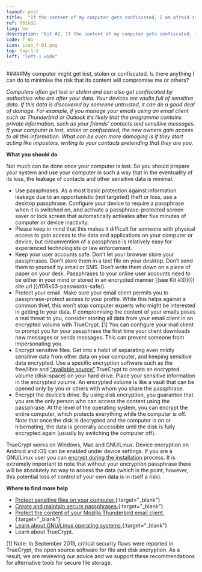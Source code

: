 ```yaml
---
layout: post
title:  "If the content of my computer gets confiscated, I am afraid it will compromise my safety"
ref: f01k02
lang: en
description: "Kit #2. If the content of my computer gets confiscated, I am afraid it will compromise my safety"
code: f-01
icon: icon_f-01.png
top: top-1-5
left: "left-1 wide"
---
```


#####My computer might get lost, stolen or confiscated. Is there anything I can do to minimise the risk that its content will compromise me or others?

*Computers often get lost or stolen and can also get confiscated by authorities who are after your data. Your devices are vaults full of sensitive data. If this data is discovered by someone untrusted, it can do a good deal of damage. For example, if you manage your emails using an email client such as Thunderbird or Outlook it’s likely that the programme contains private information, such as your friends’ contacts and sensitive messages. If your computer is lost, stolen or confiscated, the new owners gain access to all this information. What can be even more damaging is if they start acting like impostors, writing to your contacts pretending that they are you.*

**What you should do**

Not much can be done once your computer is lost. So you should prepare your system and use your computer in such a way that in the eventuality of its loss, the leakage of contacts and other sensitive data is minimal.

+ Use passphrases. As a most basic protection against information leakage due to an opportunistic (not targeted) theft or loss, use a desktop passphrase. Configure your device to require a passphrase when it is switched on, and activate a passphrase-protected screen saver or lock screen that automatically activates after five minutes of computer or device inactivity.
+ Please keep in mind that this makes it difficult for someone with physical access to gain access to the data and applications on your computer or device, but circumvention of a passphrase is relatively easy for experienced technologists or law enforcement.
+ Keep your user accounts safe. Don’t let your browser store your passphrases. Don’t store them in a text file on your desktop. Don’t send them to yourself by email or SMS. Don’t write them down on a piece of paper on your desk. Passphrases to your online user accounts need to be either in your mind or stored in an encrypted manner [(see Kit #3)]({{ site.url }}/f06k03-passwords-safe/).
+ Protect your email. Make sure your email client permits you to passphrase-protect access to your profile. While this helps against a common thief, this won’t stop computer experts who might be interested in getting to your data. If compromising the content of your emails poses a real threat to you, consider storing all data from your email client in an encrypted volume with TrueCrypt. [1] You can configure your mail client to prompt you for your passphrase the first time your client downloads new messages or sends messages. This can prevent someone from impersonating you.
+ Encrypt sensitive files. Get into a habit of separating even mildly sensitive data from other data on your computer, and keeping sensitive data encrypted. Use a specific encryption software such as the free/libre and [“available source”](https://en.wikipedia.org/wiki/Open-source_software#Open-source_vs._source-available) TrueCrypt to create an encrypted volume (disk-space) on your hard drive. Place your sensitive information in the encrypted volume. An encrypted volume is like a vault that can be opened only by you or others with whom you share the passphrase.
+ Encrypt the device’s drive. By using disk encryption, you guarantee that you are the only person who can access the content using the passphrase. At the level of the operating system, you can encrypt the entire computer, which protects everything while the computer is off. Note that once the disk is decrypted and the computer is on or hibernating, the data is generally accessible until the disk is fully encrypted again (usually by switching the computer off).

TrueCrypt works on Windows, Mac and GNU/Linux. Device encryption on Android and iOS can be enabled under device settings. If you are a GNU/Linux user you can [encrypt during the installation](https://firstlook.org/theintercept/2015/04/27/encrypting-laptop-like-mean/) process. It is extremely important to note that without your encryption passphrase there will be absolutely no way to access the data (which is the point; however, this potential loss of control of your own data is in itself a risk).

**Where to find more help**

+ [Protect sensitive files on your computer.](https://securityinabox.org/en/chapter-4){:target="_blank"}
+ [Create and maintain secure passphrases.](https://securityinabox.org/en/guide/passwords){:target="_blank"} 
+ [Protect the content of your Mozilla Thunderbird email client.](http://kb.mozillazine.org/Protecting_the_contents_of_the_profile_-_mail){:target="_blank"}
+ [Learn about GNU/Linux operating systems.](http://getgnulinux.org/en/){:target="_blank"}	
+ Learn about TrueCrypt.

[1] Note: In September 2015, critical security flaws were reported in TrueCrypt, the open source software for file and disk encryption. As a result, we are reviewing our advice and we support these recommendations for alternative tools for secure file storage.